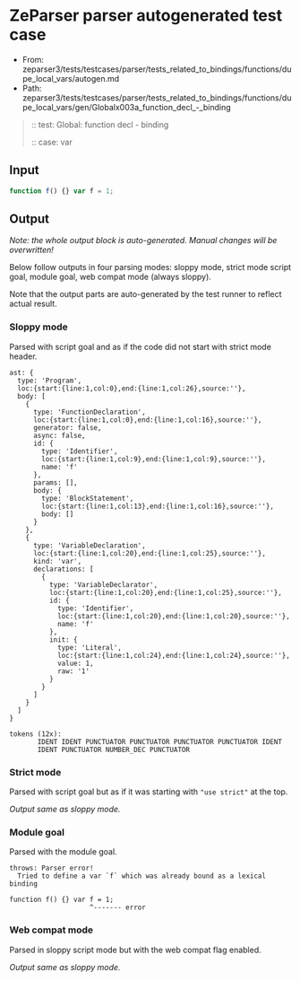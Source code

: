 # ZeParser parser autogenerated test case

- From: zeparser3/tests/testcases/parser/tests_related_to_bindings/functions/dupe_local_vars/autogen.md
- Path: zeparser3/tests/testcases/parser/tests_related_to_bindings/functions/dupe_local_vars/gen/Globalx003a_function_decl_-_binding

> :: test: Global: function decl - binding
>
> :: case: var

## Input


`````js
function f() {} var f = 1;
`````

## Output

_Note: the whole output block is auto-generated. Manual changes will be overwritten!_

Below follow outputs in four parsing modes: sloppy mode, strict mode script goal, module goal, web compat mode (always sloppy).

Note that the output parts are auto-generated by the test runner to reflect actual result.

### Sloppy mode

Parsed with script goal and as if the code did not start with strict mode header.

`````
ast: {
  type: 'Program',
  loc:{start:{line:1,col:0},end:{line:1,col:26},source:''},
  body: [
    {
      type: 'FunctionDeclaration',
      loc:{start:{line:1,col:0},end:{line:1,col:16},source:''},
      generator: false,
      async: false,
      id: {
        type: 'Identifier',
        loc:{start:{line:1,col:9},end:{line:1,col:9},source:''},
        name: 'f'
      },
      params: [],
      body: {
        type: 'BlockStatement',
        loc:{start:{line:1,col:13},end:{line:1,col:16},source:''},
        body: []
      }
    },
    {
      type: 'VariableDeclaration',
      loc:{start:{line:1,col:20},end:{line:1,col:25},source:''},
      kind: 'var',
      declarations: [
        {
          type: 'VariableDeclarator',
          loc:{start:{line:1,col:20},end:{line:1,col:25},source:''},
          id: {
            type: 'Identifier',
            loc:{start:{line:1,col:20},end:{line:1,col:20},source:''},
            name: 'f'
          },
          init: {
            type: 'Literal',
            loc:{start:{line:1,col:24},end:{line:1,col:24},source:''},
            value: 1,
            raw: '1'
          }
        }
      ]
    }
  ]
}

tokens (12x):
       IDENT IDENT PUNCTUATOR PUNCTUATOR PUNCTUATOR PUNCTUATOR IDENT
       IDENT PUNCTUATOR NUMBER_DEC PUNCTUATOR
`````

### Strict mode

Parsed with script goal but as if it was starting with `"use strict"` at the top.

_Output same as sloppy mode._

### Module goal

Parsed with the module goal.

`````
throws: Parser error!
  Tried to define a var `f` which was already bound as a lexical binding

function f() {} var f = 1;
                    ^------- error
`````


### Web compat mode

Parsed in sloppy script mode but with the web compat flag enabled.

_Output same as sloppy mode._
